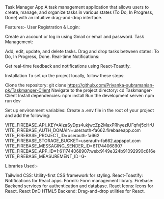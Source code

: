 


Task Manager App
A task management application that allows users to create, manage, and organize tasks in various states (To Do, In Progress, Done) with an intuitive drag-and-drop interface.

Features:-
User Registration & Login:

Create an account or log in using Gmail or email and password.
Task Management:

Add, edit, update, and delete tasks.
Drag and drop tasks between states: To Do, In Progress, Done.
Real-time Notifications:

Get real-time feedback and notifications using React-Toastify.

Installation
To set up the project locally, follow these steps:

Clone the repository:
git clone https://github.com/Priyanka-subramanian-pk/Taskmanger-Client
Navigate to the project directory:
cd Taskmanger-Client
Install dependencies:
npm install
Run the development server:
npm run dev


Set up environment variables: Create a .env file in the root of your project and add the following:

VITE_FIREBASE_API_KEY=AIzaSyDps4ukjwcZp2MaxPRhyezIUFqfvj5cHrU
VITE_FIREBASE_AUTH_DOMAIN=userauth-fa662.firebaseapp.com
VITE_FIREBASE_PROJECT_ID=userauth-fa662
VITE_FIREBASE_STORAGE_BUCKET=userauth-fa662.appspot.com
VITE_FIREBASE_MESSAGING_SENDER_ID=611744068907
VITE_FIREBASE_APP_ID=1:611744068907:web:9149e324b91092990c816e
VITE_FIREBASE_MEASUREMENT_ID=G-


Libraries Used:-

Tailwind CSS: Utility-first CSS framework for styling.
React-Toastify: Notifications for React apps.
Formik: Form management library.
Firebase: Backend services for authentication and database.
React Icons: Icons for React.
React DnD HTML5 Backend: Drag-and-drop utilities for React.
